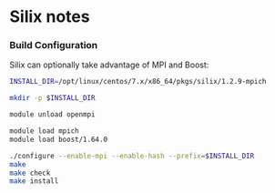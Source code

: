 # Silix notes

### Build Configuration

Silix can optionally take advantage of MPI and Boost:

```bash
INSTALL_DIR=/opt/linux/centos/7.x/x86_64/pkgs/silix/1.2.9-mpich

mkdir -p $INSTALL_DIR

module unload openmpi

module load mpich
module load boost/1.64.0

./configure --enable-mpi --enable-hash --prefix=$INSTALL_DIR
make
make check
make install
```
